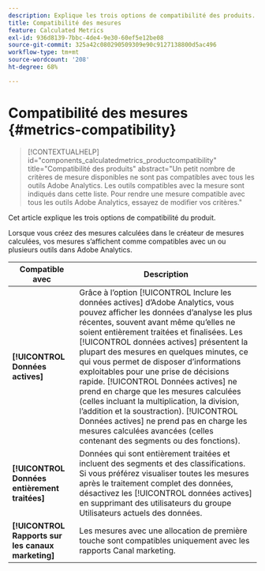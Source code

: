 ```yaml
---
description: Explique les trois options de compatibilité des produits.
title: Compatibilité des mesures
feature: Calculated Metrics
exl-id: 936d8139-7bbc-4de4-9e30-60ef5e12be08
source-git-commit: 325a42c080290509309e90c9127138800d5ac496
workflow-type: tm+mt
source-wordcount: '208'
ht-degree: 68%

---
```


# Compatibilité des mesures {#metrics-compatibility}

>[!CONTEXTUALHELP]
>id="components_calculatedmetrics_productcompatibility"
>title="Compatibilité des produits"
>abstract="Un petit nombre de critères de mesure disponibles ne sont pas compatibles avec tous les outils Adobe Analytics. Les outils compatibles avec la mesure sont indiqués dans cette liste. Pour rendre une mesure compatible avec tous les outils Adobe Analytics, essayez de modifier vos critères."

Cet article explique les trois options de compatibilité du produit.

Lorsque vous créez des mesures calculées dans le créateur de mesures calculées, vos mesures s’affichent comme compatibles avec un ou plusieurs outils dans Adobe Analytics.


| Compatible avec | Description |
| --- | --- |
| **[!UICONTROL Données actives]** | Grâce à l’option [!UICONTROL Inclure les données actives] d’Adobe Analytics, vous pouvez afficher les données d’analyse les plus récentes, souvent avant même qu’elles ne soient entièrement traitées et finalisées. Les [!UICONTROL données actives] présentent la plupart des mesures en quelques minutes, ce qui vous permet de disposer d’informations exploitables pour une prise de décisions rapide. [!UICONTROL Données actives] ne prend en charge que les mesures calculées (celles incluant la multiplication, la division, l’addition et la soustraction). [!UICONTROL Données actives] ne prend pas en charge les mesures calculées avancées (celles contenant des segments ou des fonctions). |
| **[!UICONTROL Données entièrement traitées]** | Données qui sont entièrement traitées et incluent des segments et des classifications. Si vous préférez visualiser toutes les mesures après le traitement complet des données, désactivez les [!UICONTROL données actives] en supprimant des utilisateurs du groupe Utilisateurs actuels des données. |
| **[!UICONTROL Rapports sur les canaux marketing]** | Les mesures avec une allocation de première touche sont compatibles uniquement avec les rapports Canal marketing. |
